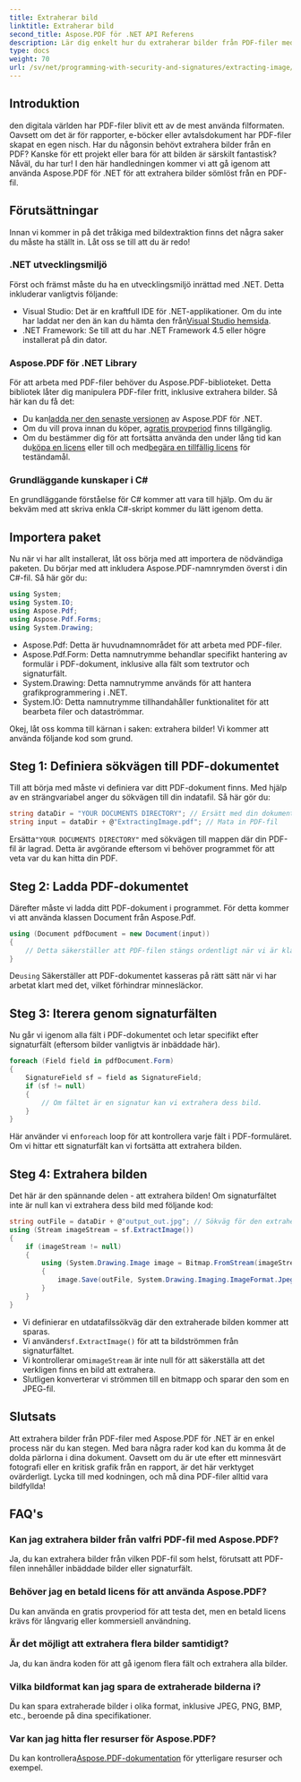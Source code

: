 ```yaml
---
title: Extraherar bild
linktitle: Extraherar bild
second_title: Aspose.PDF för .NET API Referens
description: Lär dig enkelt hur du extraherar bilder från PDF-filer med Aspose.PDF för .NET. Följ vår steg-för-steg-guide för sömlös bildextraktion.
type: docs
weight: 70
url: /sv/net/programming-with-security-and-signatures/extracting-image/
---
```

## Introduktion

den digitala världen har PDF-filer blivit ett av de mest använda filformaten. Oavsett om det är för rapporter, e-böcker eller avtalsdokument har PDF-filer skapat en egen nisch. Har du någonsin behövt extrahera bilder från en PDF? Kanske för ett projekt eller bara för att bilden är särskilt fantastisk? Nåväl, du har tur! I den här handledningen kommer vi att gå igenom att använda Aspose.PDF för .NET för att extrahera bilder sömlöst från en PDF-fil.

## Förutsättningar

Innan vi kommer in på det tråkiga med bildextraktion finns det några saker du måste ha ställt in. Låt oss se till att du är redo!

### .NET utvecklingsmiljö

Först och främst måste du ha en utvecklingsmiljö inrättad med .NET. Detta inkluderar vanligtvis följande:

-  Visual Studio: Det är en kraftfull IDE för .NET-applikationer. Om du inte har laddat ner den än kan du hämta den från[Visual Studio hemsida](https://visualstudio.microsoft.com/).
- .NET Framework: Se till att du har .NET Framework 4.5 eller högre installerat på din dator.

### Aspose.PDF för .NET Library

För att arbeta med PDF-filer behöver du Aspose.PDF-biblioteket. Detta bibliotek låter dig manipulera PDF-filer fritt, inklusive extrahera bilder. Så här kan du få det:

-  Du kan[ladda ner den senaste versionen](https://releases.aspose.com/pdf/net/) av Aspose.PDF för .NET.
-  Om du vill prova innan du köper, a[gratis provperiod](https://releases.aspose.com/) finns tillgänglig.
-  Om du bestämmer dig för att fortsätta använda den under lång tid kan du[köpa en licens](https://purchase.aspose.com/buy) eller till och med[begära en tillfällig licens](https://purchase.aspose.com/temporary-license/) för teständamål.

### Grundläggande kunskaper i C#

En grundläggande förståelse för C# kommer att vara till hjälp. Om du är bekväm med att skriva enkla C#-skript kommer du lätt igenom detta.

## Importera paket

Nu när vi har allt installerat, låt oss börja med att importera de nödvändiga paketen. Du börjar med att inkludera Aspose.PDF-namnrymden överst i din C#-fil. Så här gör du:

```csharp
using System;
using System.IO;
using Aspose.Pdf;
using Aspose.Pdf.Forms;
using System.Drawing;
```

- Aspose.Pdf: Detta är huvudnamnområdet för att arbeta med PDF-filer.
- Aspose.Pdf.Form: Detta namnutrymme behandlar specifikt hantering av formulär i PDF-dokument, inklusive alla fält som textrutor och signaturfält.
- System.Drawing: Detta namnutrymme används för att hantera grafikprogrammering i .NET.
- System.IO: Detta namnutrymme tillhandahåller funktionalitet för att bearbeta filer och dataströmmar.

Okej, låt oss komma till kärnan i saken: extrahera bilder! Vi kommer att använda följande kod som grund.

## Steg 1: Definiera sökvägen till PDF-dokumentet

Till att börja med måste vi definiera var ditt PDF-dokument finns. Med hjälp av en strängvariabel anger du sökvägen till din indatafil. Så här gör du:

```csharp
string dataDir = "YOUR DOCUMENTS DIRECTORY"; // Ersätt med din dokumentkatalog
string input = dataDir + @"ExtractingImage.pdf"; // Mata in PDF-fil
```
 Ersätta`"YOUR DOCUMENTS DIRECTORY"` med sökvägen till mappen där din PDF-fil är lagrad. Detta är avgörande eftersom vi behöver programmet för att veta var du kan hitta din PDF.

## Steg 2: Ladda PDF-dokumentet

Därefter måste vi ladda ditt PDF-dokument i programmet. För detta kommer vi att använda klassen Document från Aspose.Pdf.

```csharp
using (Document pdfDocument = new Document(input))
{
    // Detta säkerställer att PDF-filen stängs ordentligt när vi är klara.
}
```
 De`using` Säkerställer att PDF-dokumentet kasseras på rätt sätt när vi har arbetat klart med det, vilket förhindrar minnesläckor.

## Steg 3: Iterera genom signaturfälten

Nu går vi igenom alla fält i PDF-dokumentet och letar specifikt efter signaturfält (eftersom bilder vanligtvis är inbäddade här).

```csharp
foreach (Field field in pdfDocument.Form)
{
    SignatureField sf = field as SignatureField;
    if (sf != null)
    {
        // Om fältet är en signatur kan vi extrahera dess bild.
    }
}
```
 Här använder vi en`foreach` loop för att kontrollera varje fält i PDF-formuläret. Om vi hittar ett signaturfält kan vi fortsätta att extrahera bilden.

## Steg 4: Extrahera bilden

Det här är den spännande delen - att extrahera bilden! Om signaturfältet inte är null kan vi extrahera dess bild med följande kod:

```csharp
string outFile = dataDir + @"output_out.jpg"; // Sökväg för den extraherade bilden
using (Stream imageStream = sf.ExtractImage())
{
    if (imageStream != null)
    {
        using (System.Drawing.Image image = Bitmap.FromStream(imageStream))
        {
            image.Save(outFile, System.Drawing.Imaging.ImageFormat.Jpeg);
        }
    }
}
```

- Vi definierar en utdatafilssökväg där den extraherade bilden kommer att sparas.
-  Vi använder`sf.ExtractImage()` för att ta bildströmmen från signaturfältet.
-  Vi kontrollerar om`imageStream` är inte null för att säkerställa att det verkligen finns en bild att extrahera.
- Slutligen konverterar vi strömmen till en bitmapp och sparar den som en JPEG-fil.

## Slutsats

Att extrahera bilder från PDF-filer med Aspose.PDF för .NET är en enkel process när du kan stegen. Med bara några rader kod kan du komma åt de dolda pärlorna i dina dokument. Oavsett om du är ute efter ett minnesvärt fotografi eller en kritisk grafik från en rapport, är det här verktyget ovärderligt. Lycka till med kodningen, och må dina PDF-filer alltid vara bildfyllda!

## FAQ's

### Kan jag extrahera bilder från valfri PDF-fil med Aspose.PDF?  
Ja, du kan extrahera bilder från vilken PDF-fil som helst, förutsatt att PDF-filen innehåller inbäddade bilder eller signaturfält.

### Behöver jag en betald licens för att använda Aspose.PDF?  
Du kan använda en gratis provperiod för att testa det, men en betald licens krävs för långvarig eller kommersiell användning.

### Är det möjligt att extrahera flera bilder samtidigt?  
Ja, du kan ändra koden för att gå igenom flera fält och extrahera alla bilder.

### Vilka bildformat kan jag spara de extraherade bilderna i?  
Du kan spara extraherade bilder i olika format, inklusive JPEG, PNG, BMP, etc., beroende på dina specifikationer.

### Var kan jag hitta fler resurser för Aspose.PDF?  
 Du kan kontrollera[Aspose.PDF-dokumentation](https://reference.aspose.com/pdf/net/) för ytterligare resurser och exempel.